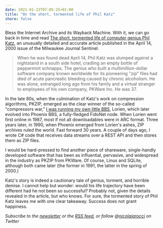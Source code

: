 ```yaml
---
date: 2021-01-22T07:05:25+01:00
title: "On the short, tormented life of Phil Katz"
share: false
---
```

Bless the Internet Archive and its Wayback Machine. With it, we can go back in
time and read [The short, tormented life of computer genius Phil
Katz][1], an unusually detailed and accurate article published in the April 14,
2000 issue of the Milwaukee Journal Sentinel. 

> When he was found dead April 14, Phil Katz was slumped against a nightstand
> in a south side hotel, cradling an empty bottle of peppermint schnapps. The
> genius who built a multimillion-dollar software company known worldwide for
> its pioneering "zip" files had died of acute pancreatic bleeding caused by
> chronic alcoholism. He was alone, estranged long ago from his family and
> a virtual stranger to employees of his own company, PKWare Inc. He was 37.

In the late 80s, when the culmination of Katz's work on compression algorithms,
PKZIP, emerged as the clear winner of the so-called "compressors war," [I was
running my own little BBS][2], Lorien, which later evolved into Phoenix BBS,
a fully-fledged FidoNet node. When Lorien went first online in 1987, most if
not all downloadables were in ARC format. Three years later, in 1990, when
Phoenix emerged from Lorien's ashes, ZIP archives ruled the world. Fast forward
30 years. A couple of days ago, I wrote C# code that receives data streams over
a REST API and then stores them as ZIP files.

I would be hard-pressed to find another piece of shareware, single-handly
developed software that has been as influential, pervasive, and widespread in
the industry as PKZIP from PKWare. Of course, Linux and SQLite, although both
came later (the former in 1991, the latter in the spring of 2000.)

Katz's story is indeed a cautionary tale of genius, torment, and horrible
demise. I cannot help but wonder: would his life trajectory have been different
had he not been so successful? Probably not, given the details revealed in
the article, but who knows. For sure, the tormented story of Phil Katz leaves
me with one clear takeaway. Success does not grant happiness.

*Subscribe to the [newsletter][nl] or the [RSS feed][rss], or follow @[nicolaiarocci][tw] on Twitter*

 [1]: https://web.archive.org/web/20000829071343/http://www2.jsonline.com/news/state/may00/katz21052000a.asp
 [2]: http://nicolaiarocci.com/a-trip-down-memory-lane-fidonet-and-usenet/
 [rss]: https://nicolaiarocci.com/index.xml
 [tw]: http://twitter.com/nicolaiarocci
 [nl]: https://nicolaiarocci.substack.com

